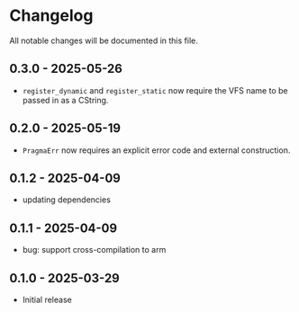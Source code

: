 # Changelog

All notable changes will be documented in this file.

## 0.3.0 - 2025-05-26

- `register_dynamic` and `register_static` now require the VFS name to be passed in as a CString.

## 0.2.0 - 2025-05-19

- `PragmaErr` now requires an explicit error code and external construction.

## 0.1.2 - 2025-04-09

- updating dependencies

## 0.1.1 - 2025-04-09

- bug: support cross-compilation to arm

## 0.1.0 - 2025-03-29

- Initial release

